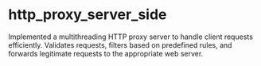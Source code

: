 # http_proxy_server_side
Implemented a multithreading HTTP proxy server to handle client requests efficiently. Validates  requests, filters based on predefined rules, and forwards legitimate requests to the appropriate web server.

